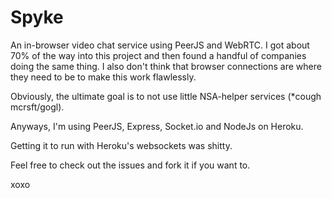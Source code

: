 Spyke
=====

An in-browser video chat service using PeerJS and WebRTC. I got about 70% of the way into this project and then found a handful of companies doing the same thing. I also don't think that browser connections are where they need to be to make this work flawlessly. 

Obviously, the ultimate goal is to not use little NSA-helper services (*cough mcrsft/gogl). 

Anyways, I'm using PeerJS, Express, Socket.io and NodeJs on Heroku.

Getting it to run with Heroku's websockets was shitty.

Feel free to check out the issues and fork it if you want to.

xoxo

